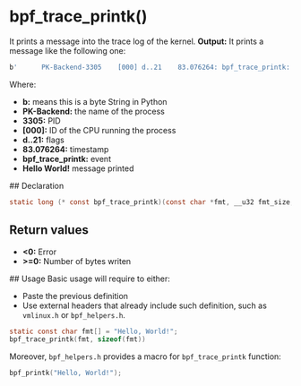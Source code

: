 # bpf_trace_printk()
It prints a message into the trace log of the kernel.
**Output:** It prints a message like the following one:
```bash
b'      PK-Backend-3305    [000] d..21    83.076264: bpf_trace_printk: Hello World!'
```
Where:
- **b:** means this is a byte String in Python
- **PK-Backend:** the name of the process
- **3305:** PID
- **[000]:** ID of the CPU running the process
- **d..21:** flags
- **83.076264:** timestamp
- **bpf_trace_printk:** event
- **Hello World!** message printed



## Declaration
```c
static long (* const bpf_trace_printk)(const char *fmt, __u32 fmt_size, ...) = (void *) 6;
```

## Return values
- **<0:** Error
- **>=0:** Number of bytes writen

## Usage
Basic usage will require to either:
- Paste the previous definition
- Use external headers that already include such definition, such as ``vmlinux.h`` or ``bpf_helpers.h``.

```c
static const char fmt[] = "Hello, World!"; 
bpf_trace_printk(fmt, sizeof(fmt))
```

Moreover, ``bpf_helpers.h`` provides a macro for ``bpf_trace_printk`` function:
```c
bpf_printk("Hello, World!");
```

